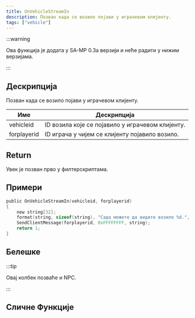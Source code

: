 ```yaml
---
title: OnVehicleStreamIn
description: Позван када се возило појави у играчевом клијенту.
tags: ["vehicle"]
---
```


:::warning

Ова функција је додата у SA-MP 0.3a верзији и неће радити у нижим верзијама.

:::

## Дескрипција

Позван када се возило појави у играчевом клијенту.

| Име         | Дескрипција                                      |
| ----------- | ------------------------------------------------ |
| vehicleid   | ID возила које се појавило у играчевом клијенту. |
| forplayerid | ID играча у чијем се клијенту појавило возило.  |

## Return

Увек је позван прво у филтерскриптама.

## Примери

```c
public OnVehicleStreamIn(vehicleid, forplayerid)
{
    new string[32];
    format(string, sizeof(string), "Сада можете да видите возило %d.", vehicleid);
    SendClientMessage(forplayerid, 0xFFFFFFFF, string);
    return 1;
}
```

## Белешке

:::tip

Овај колбек позваће и NPC.

:::

## Сличне Функције
